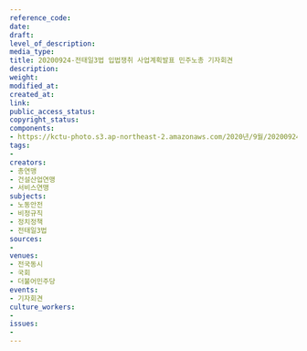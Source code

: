 ```yaml
---
reference_code: 
date: 
draft: 
level_of_description: 
media_type: 
title: 20200924-전태일3법 입법쟁취 사업계획발표 민주노총 기자회견
description: 
weight: 
modified_at: 
created_at: 
link: 
public_access_status: 
copyright_status: 
components:
- https://kctu-photo.s3.ap-northeast-2.amazonaws.com/2020년/9월/20200924-전태일3법+입법쟁취+사업계획발표+민주노총+기자회견/401713_49480_4451.jpg
tags:
- 
creators:
- 총연맹
- 건설산업연맹
- 서비스연맹
subjects:
- 노동안전
- 비정규직
- 정치정책
- 전태일3법
sources:
- 
venues:
- 전국동시
- 국회
- 더불어민주당
events:
- 기자회견
culture_workers:
- 
issues:
- 
---
```

